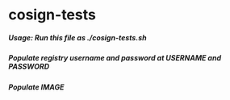 # cosign-tests
##### Usage: Run this file as ./cosign-tests.sh
##### Populate registry username and password at USERNAME and PASSWORD
##### Populate IMAGE